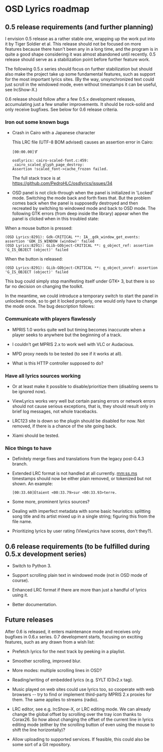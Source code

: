 # OSD Lyrics roadmap

## 0.5 release requirements (and further planning)

I envision 0.5 release as a rather stable one, wrapping up the work put into
it by Tiger Soldier et al. This release should not be focused on more features
because there hasn't been any in a long time, and the program is in quite a
good shape considering it was almost abandoned until recently. 0.5 release
should serve as a stabilization point before further feature work.

The following 0.5.x series should focus on further stabilization but should
also make the project take up some fundamental features, such as support for
the most important lyrics sites. (By the way, unsynchronized text could just
scroll in the windowed mode, even without timestamps it can be useful, see
lrcShow-X.)

0.6 release should follow after a few 0.5.x development releases, accumulating
just a few smaller improvements. It should be rock-solid and only receive
bugfixes. See below for 0.6 release criteria.

### Iron out some known bugs

* Crash in Cairo with a Japanese character

  This LRC file (UTF-8 BOM advised) causes an assertion error in Cairo:

  `[00:00.00]ず`

  ```
  osdlyrics: cairo-scaled-font.c:459: _cairo_scaled_glyph_page_destroy:
  Assertion !scaled_font->cache_frozen failed.
  ```

  The full stack trace is at https://github.com/PedroHLC/osdlyrics/issues/34

* OSD panel is not click-through when the panel is initialized in 'Locked'
  mode. Switching the mode back and forth fixes that. But the problem comes
  back when the panel is supposedly destroyed and then recreated by switching
  to windowed mode and back to OSD mode.
  The following GTK errors (from deep inside the library) appear when the panel
  is clicked when in this troubled state:

When a mouse button is pressed:

```
(OSD Lyrics:8291): Gdk-CRITICAL **: IA__gdk_window_get_events: assertion 'GDK_IS_WINDOW (window)' failed
(OSD Lyrics:8291): GLib-GObject-CRITICAL **: g_object_ref: assertion 'G_IS_OBJECT (object)' failed
```

When the button is released:

```
(OSD Lyrics:8291): GLib-GObject-CRITICAL **: g_object_unref: assertion 'G_IS_OBJECT (object)' failed
```

  This bug could simply stop manifesting itself under GTK+ 3, but there is so
  far no decision on changing the toolkit.

  In the meantime, we could introduce a temporary switch to start the panel in
  unlocked mode, so to get it locked properly, one would only have to change
  the mode once. The bug description follows:

### Communicate with players flawlessly

* MPRIS 1.0 works quite well but timing becomes inaccurate when a player seeks
  to anywhere but the beginning of a track.

* I couldn't get MPRIS 2.x to work well with VLC or Audacious.

* MPD proxy needs to be tested (to see if it works at all).

* What is this HTTP controller supposed to do?

### Have all lyrics sources working

* Or at least make it possible to disable/prioritize them (disabling seems to
  be ignored now).

* ViewLyrics works very well but certain parsing errors or network errors
  should not cause serious exceptions, that is, they should result only in
  brief log messages, not whole tracebacks.

* LRC123 site is down so the plugin should be disabled for now. Not removed, if
  there is a chance of the site going back.

* Xiami should be tested.

### Nice things to have

* Definitely merge fixes and translations from the legacy post-0.4.3 branch.

* Extended LRC format is not handled at all currently. <mm:ss.ms> timestamps
  should now be either plain removed, or tokenized but not shown. An example:

  `[00:33.60]Étaient <00:33.79>sur <00:33.93>terre.`

* Some more, prominent lyrics sources?

* Dealing with imperfect metadata with some basic heuristics: splitting song
  title and its artist mixed up in a single string; figuring this from the file
  name.

* Prioritizing lyrics by user rating (ViewLyrics have scores, don't they?).

## 0.6 release requirements (to be fulfilled during 0.5.x development series)

* Switch to Python 3.

* Support scrolling plain text in windowed mode (not in OSD mode of course).

* Enhanced LRC format if there are more than just a handful of lyrics using it.

* Better documentation.

## Future releases

After 0.6 is released, it enters maintenance mode and receives only bugfixes in
0.6.x series. 0.7 development starts, focusing on exciting features, such as
any drawn from a wish list:

* Prefetch lyrics for the next track by peeking in a playlist.

* Smoother scrolling, improved blur.

* More modes: multiple scrolling lines in OSD?

* Reading/writing of embedded lyrics (e.g. SYLT ID3v2.x tag).

* Music played on web sites could use lyrics too, so cooperate with web
  browsers -- try to find or implement third-party MPRIS 2.x proxies for them.
  The same applies to streams (radio).

* LRC editor, see e.g. lrcShow-X, or LRC editing mode. We can already change
  the global offset by scrolling over the tray icon thanks to Corax26. So how
  about changing the offset of the current line in lyrics editing mode (either
  by the scrolling button of even using the mouse to shift the line
  horizontally)?

* Allow uploading to supported services. If feasible, this could also be some
  sort of a Git repository.
